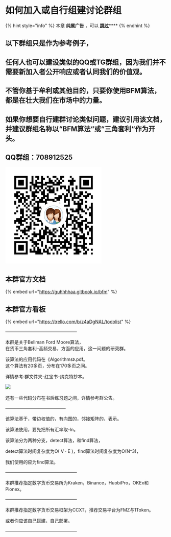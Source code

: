 # 如何加入或自行组建讨论群组

{% hint style="info" %}
本章 **纯属广告** ，可以 [**跳过**](https://guhhhhaa.gitbook.io/bfm/wo-men-zai-wan-de-geng)\*\*\*\*
{% endhint %}

## 以下群组只是作为参考例子，

## 任何人也可以建设类似的QQ或TG群组，因为我们并不需要新加入者公开响应或者认同我们的价值观。

## 不管你基于牟利或其他目的，只要你使用BFM算法，都是在壮大我们在市场中的力量。

## 如果你想要自行建群讨论类似问题，建议引用该文档，并建议群组名称以“BFM算法“或“三角套利“作为开头。

## QQ群组：708912525

![QQ&#x7FA4;&#x7EC4;&#xFF1A;708912525](.gitbook/assets/1584954098283.png)

## 本群官方文档

{% embed url="https://guhhhhaa.gitbook.io/bfm" %}





## 本群官方看板



{% embed url="https://trello.com/b/z4aDgNAL/todolist" %}

 

–––––––––––––––––––––––––––––––– 

本群是关于Bellman Ford Moore算法，  
在货币三角套利–高频交易，方面的应用，这一问题的研究群。  
   
该算法的应用代码在《Algorithms》.pdf。   
这个算法有20多页，分布在170多页之间。  
  
详情参考:群文件夹-红宝书-纳克特抄本。   


![](.gitbook/assets/na-ke-te-chao-ben-1.png)

  
还有一些代码分布在书后练习题之间，详情参考群公告。 

––––––––––––––––––––––––––– 

该算法基于，带边权值的，有向图的，邻接矩阵的，表示。 

该算法使用，要先把所有汇率取-ln。 

该算法分为两种分支，detect算法，和find算法，

detect算法时间复杂度为O\( V · E \)，find算法时间复杂度为O\(N^3\)，

我们使用的应为find算法。 

–––––––––––––––––––––––––––––––– 

本群推荐指定数字货币交易所为Kraken，Binance，HuobiPro，OKEx和Pionex。 

–––––––––––––––––––––––––––––––– 

本群推荐指定数字货币交易框架为CCXT，推荐交易平台为FMZ与1Token。 

或者你应该自己搭建，自己部署。 

––––––––––––––––––––––––––––––––

